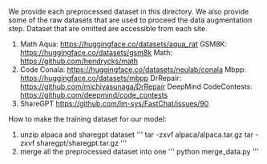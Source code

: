 We provide each preprocessed dataset in this directory. We also provide some of the raw datasets that are used to proceed the data augmentation step. Dataset that are omitted are accessible from each site.
1. Math
Aqua: https://huggingface.co/datasets/aqua_rat
GSM8K: https://huggingface.co/datasets/gsm8k
Math: https://github.com/hendrycks/math
2. Code
Conala: https://huggingface.co/datasets/neulab/conala
Mbpp: https://huggingface.co/datasets/mbpp
DrRepair: https://github.com/michiyasunaga/DrRepair
DeepMind CodeContests: https://github.com/deepmind/code_contests
3. ShareGPT
https://github.com/lm-sys/FastChat/issues/90

How to make the training dataset for our model:
1. unzip alpaca and sharegpt dataset
'''
tar -zxvf alpaca/alpaca.tar.gz
tar -zxvf sharegpt/sharegpt.tar.gz
'''
2. merge all the preprocessed dataset into one
'''
python merge_data.py
'''